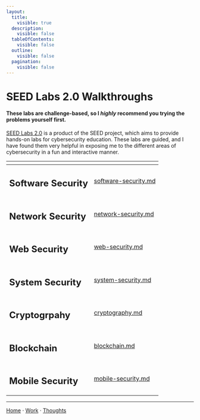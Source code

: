 ```yaml
---
layout:
  title:
    visible: true
  description:
    visible: false
  tableOfContents:
    visible: false
  outline:
    visible: false
  pagination:
    visible: false
---
```


# SEED Labs 2.0 Walkthroughs

#### These labs are challenge-based, so I _highly_ recommend you trying the problems yourself first.

[SEED Labs 2.0](https://seedsecuritylabs.org/Labs\_20.04/) is a product of the SEED project, which aims to provide hands-on labs for cybersecurity education. These labs are guided, and I have found them very helpful in exposing me to the different areas of cybersecurity in a fun and interactive manner.

<table data-view="cards">
  <thead>
    <tr>
      <th></th>
      <th data-hidden data-card-target data-type="content-ref"></th>
    </tr>
  </thead>
  <tbody>
    <tr>
      <td><h2>Software Security</h2></td>
      <td><a href="software-security.md">software-security.md</a></td>
    </tr>
    <tr>
      <td><h2>Network Security</h2></td>
      <td><a href="network-security.md">network-security.md</a></td>
    </tr>
    <tr>
      <td><h2>Web Security</h2></td>
      <td><a href="web-security.md">web-security.md</a></td>
    </tr>
    <tr>
      <td><h2>System Security</h2></td>
      <td><a href="system-security.md">system-security.md</a></td>
    </tr>
    <tr>
      <td><h2>Cryptogrpahy</h2></td>
      <td><a href="cryptography.md">cryptography.md</a></td>
    </tr>
    <tr>
      <td><h2>Blockchain</h2></td>
      <td><a href="blockchain.md">blockchain.md</a></td>
    </tr>
    <tr>
      <td><h2>Mobile Security</h2></td>
      <td><a href="mobile-security.md">mobile-security.md</a></td>
    </tr>
  </tbody>
</table>

***

[Home](https://app.gitbook.com/o/0kO27okC5uVB9ALX3rho/s/036xtfEIzcEdGegONXWM/) ⋅ [Work](https://app.gitbook.com/o/0kO27okC5uVB9ALX3rho/s/WaFS755Q4sf02CxLcghQ/) ⋅ [Thoughts](https://app.gitbook.com/o/0kO27okC5uVB9ALX3rho/s/s4QQPMntQ25hmJToKSOu/)